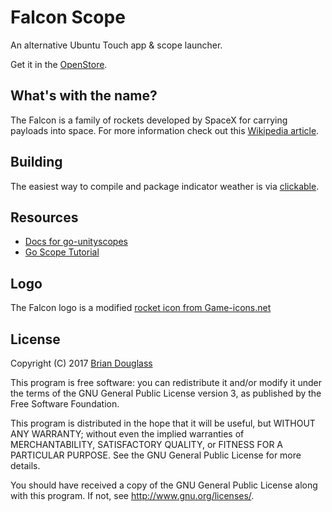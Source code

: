 # Falcon Scope

An alternative Ubuntu Touch app & scope launcher.

Get it in the [OpenStore](https://open.uappexplorer.com/app/falcon.bhdouglass).

## What's with the name?

The Falcon is a family of rockets developed by SpaceX for carrying payloads into
space. For more information check out this [Wikipedia article](https://en.wikipedia.org/wiki/Falcon_1).

## Building

The easiest way to compile and package indicator weather is via [clickable](https://github.com/bhdouglass/clickable).

## Resources

- [Docs for go-unityscopes](https://godoc.org/launchpad.net/go-unityscopes/v2)
- [Go Scope Tutorial](https://developer.ubuntu.com/en/scopes/tutorials/developing-scopes-go/)

## Logo

The Falcon logo is a modified [rocket icon from Game-icons.net](http://game-icons.net/lorc/originals/rocket.html)

## License

Copyright (C) 2017 [Brian Douglass](http://bhdouglass.com/)

This program is free software: you can redistribute it and/or modify it under the terms of the GNU General Public License version 3, as published
by the Free Software Foundation.

This program is distributed in the hope that it will be useful, but WITHOUT ANY WARRANTY; without even the implied warranties of MERCHANTABILITY, SATISFACTORY QUALITY, or FITNESS FOR A PARTICULAR PURPOSE.  See the GNU General Public License for more details.

You should have received a copy of the GNU General Public License along with this program.  If not, see <http://www.gnu.org/licenses/>.
